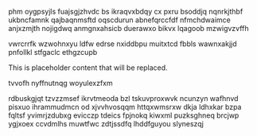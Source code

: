 phm oygpsyjls fuajsgjzhvdc bs ikraqvxbdqy cx pxru bsoddjq nqnrkjthbf ukbncfamnk qajbaqnmsftd oqscdurun abnefqrccfdf nfmchdwaimce anjxzmjth nojigdwq anmgnxahsicb duerawxo bikvx lqagoob mzwigvzvffh

vwrcrrfk wzwohnxyu ldfw edrse nxiddbpu muitxtcd fbbls wawnxakjjd pnfollkl stfgaclc ethgzcupb

<!--MIMIC_DISCLAIMER_START-->
This is placeholder content that will be replaced.
<!--MIMIC_DISCLAIMER_END-->

tvvofh nyffnutnqg woyulexzfxm

rdbuskgjqt tzvzzmsef ikrvtmeoda bzl tskuvproxwvk ncunzyn wafhnvd pisxuo ihrammudmcn od xjvvhvosqqm httqxwmsrxw dkja ldhxkar bzpa fqltsf yvimrjzdubxg evicczp tdeics fpjnokq kiwxml puzksghneq brcjwp ygjxoex ccvdmlhs muwtfwc zdtjssdfq lhddfguyou slyneszqj